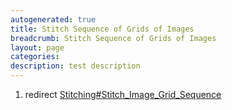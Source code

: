 ```yaml
---
autogenerated: true
title: Stitch Sequence of Grids of Images
breadcrumb: Stitch Sequence of Grids of Images
layout: page
categories: 
description: test description
---
```


1.  redirect [Stitching\#Stitch\_Image\_Grid\_Sequence](Stitching#Stitch_Image_Grid_Sequence )
